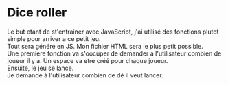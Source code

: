 # Dice roller

Le but etant de st'entrainer avec JavaScript, j'ai utilisé des fonctions plutot simple pour arriver a ce petit jeu. <br>
Tout sera généré en JS. Mon fichier HTML sera le plus petit possible. <br>
Une premiere fonction va s'oocuper de demander a l'utilisateur combien de joueur il y a. Un espace va etre créé pour chaque joueur. <br>
Ensuite, le jeu se lance. <br>
Je demande à l'utilisateur combien de dé il veut lancer. <br>
